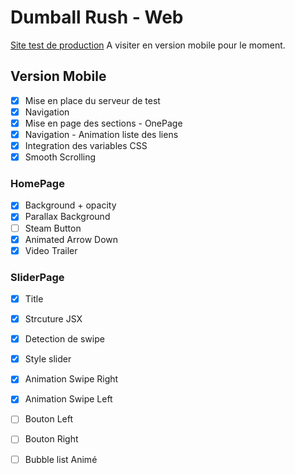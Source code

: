 # Dumball Rush - Web

[Site test de production](https://dumball-rush.web.app/)
A visiter en version mobile pour le moment.


## Version Mobile
- [x] Mise en place du serveur de test
- [x] Navigation
- [x] Mise en page des sections - OnePage
- [x] Navigation - Animation liste des liens 
- [x] Integration des variables CSS
- [x] Smooth Scrolling
### HomePage
- [x] Background + opacity
- [x] Parallax Background
- [ ] Steam Button 
- [x] Animated Arrow Down
- [x] Video Trailer 
### SliderPage
- [x] Title
- [x] Strcuture JSX 
- [x] Detection de swipe
- [x] Style slider
- [x] Animation Swipe Right
- [x] Animation Swipe Left
- [ ] Bouton Left
- [ ] Bouton Right
- [ ] Bubble list Animé



